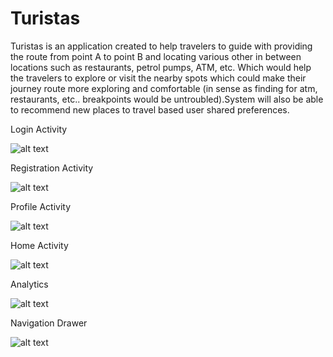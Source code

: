 # Turistas
Turistas is an application created to help travelers to guide with providing the route from point A to point B and locating various other in between locations such as restaurants, 
petrol pumps, ATM, etc. Which would help the travelers to explore or visit the nearby spots which could make their journey route more exploring and comfortable 
(in sense as finding for atm, restaurants, etc.. breakpoints would be untroubled).System will also be able to recommend new places to travel based user shared preferences. 

Login Activity

![alt text](https://github.com/rohit05gupta/Turistas/blob/master/images/a1.png)

Registration Activity

![alt text](https://github.com/rohit05gupta/Turistas/blob/master/images/a2.png)

Profile Activity

![alt text](https://github.com/rohit05gupta/Turistas/blob/master/images/a3.png)

Home Activity

![alt text](https://github.com/rohit05gupta/Turistas/blob/master/images/a4.png)

Analytics

![alt text](https://github.com/rohit05gupta/Turistas/blob/master/images/a5.png)

Navigation Drawer

![alt text](https://github.com/rohit05gupta/Turistas/blob/master/images/a8.png)

